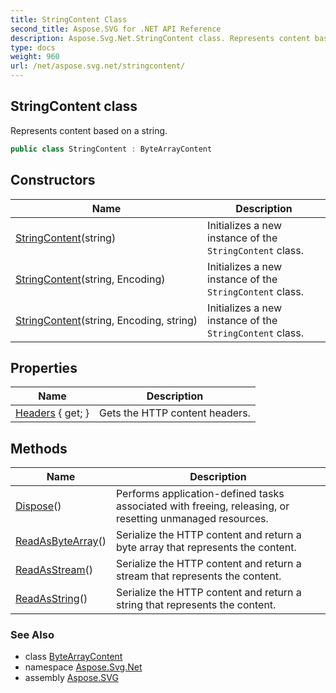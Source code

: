 ```yaml
---
title: StringContent Class
second_title: Aspose.SVG for .NET API Reference
description: Aspose.Svg.Net.StringContent class. Represents content based on a string
type: docs
weight: 960
url: /net/aspose.svg.net/stringcontent/
---
```

## StringContent class

Represents content based on a string.

```csharp
public class StringContent : ByteArrayContent
```

## Constructors

| Name | Description |
| --- | --- |
| [StringContent](stringcontent/#constructor)(string) | Initializes a new instance of the `StringContent` class. |
| [StringContent](stringcontent/#constructor_1)(string, Encoding) | Initializes a new instance of the `StringContent` class. |
| [StringContent](stringcontent/#constructor_2)(string, Encoding, string) | Initializes a new instance of the `StringContent` class. |

## Properties

| Name | Description |
| --- | --- |
| [Headers](../../aspose.svg.net/content/headers/) { get; } | Gets the HTTP content headers. |

## Methods

| Name | Description |
| --- | --- |
| [Dispose](../../aspose.svg.net/content/dispose/)() | Performs application-defined tasks associated with freeing, releasing, or resetting unmanaged resources. |
| [ReadAsByteArray](../../aspose.svg.net/content/readasbytearray/)() | Serialize the HTTP content and return a byte array that represents the content. |
| [ReadAsStream](../../aspose.svg.net/content/readasstream/)() | Serialize the HTTP content and return a stream that represents the content. |
| [ReadAsString](../../aspose.svg.net/content/readasstring/)() | Serialize the HTTP content and return a string that represents the content. |

### See Also

* class [ByteArrayContent](../bytearraycontent/)
* namespace [Aspose.Svg.Net](../../aspose.svg.net/)
* assembly [Aspose.SVG](../../)
